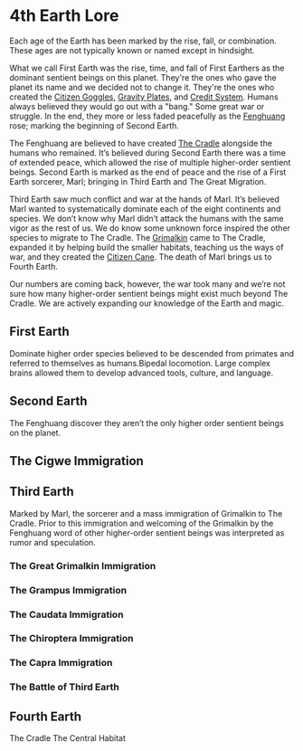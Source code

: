 # 4th Earth Lore

Each age of the Earth has been marked by the rise, fall, or combination. These ages are not typically known or named except in hindsight.

What we call First Earth was the rise, time, and fall of First Earthers as the dominant sentient beings on this planet. They're the ones who gave the planet its name and we decided not to change it. They're the ones who created the [Citizen Goggles](/things/#citizen-goggles), [Gravity Plates](/things/#gravity-plates), and [Credit System](/things/#credit-system). Humans always believed they would go out with a "bang." Some great war or struggle. In the end, they more or less faded peacefully as the [Fenghuang](/people/#fenghuang) rose; marking the beginning of Second Earth.

The Fenghuang are believed to have created [The Cradle](/places/dragonus/#the-cradle) alongside the humans who remained. It’s believed during Second Earth there was a time of extended peace, which allowed the rise of multiple higher-order sentient beings. Second Earth is marked as the end of peace and the rise of a First Earth sorcerer, Marl; bringing in Third Earth and The Great Migration.

Third Earth saw much conflict and war at the hands of Marl. It’s believed Marl wanted to systematically dominate each of the eight continents and species. We don’t know why Marl didn’t attack the humans with the same vigor as the rest of us. We do know some unknown force inspired the other species to migrate to The Cradle. The [Grimalkin](/people/grimalkin/) came to The Cradle, expanded it by helping build the smaller habitats, teaching us the ways of war, and they created the [Citizen Cane](/things/#citizen-cane). The death of Marl brings us to Fourth Earth.

Our numbers are coming back, however, the war took many and we’re not sure how many higher-order sentient beings might exist much beyond The Cradle. We are actively expanding our knowledge of the Earth and magic.

## First Earth

Dominate higher order species believed to be descended from primates and referred to themselves as humans.Bipedal locomotion. Large complex brains allowed them to develop advanced tools, culture, and language.

## Second Earth

The Fenghuang discover they aren’t the only higher order sentient beings on the planet. 

## The Cigwe Immigration

## Third Earth

Marked by Marl, the sorcerer and a mass immigration of Grimalkin to The Cradle. Prior to this immigration and welcoming of the Grimalkin by the Fenghuang word of other higher-order sentient beings was interpreted as rumor and speculation.

### The Great Grimalkin Immigration

### The Grampus Immigration

### The Caudata Immigration

### The Chiroptera Immigration

### The Capra Immigration

### The Battle of Third Earth

## Fourth Earth

The Cradle
The Central Habitat
